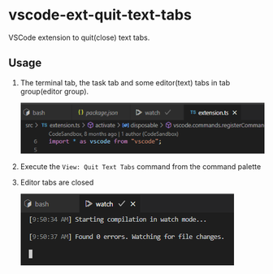 # vscode-ext-quit-text-tabs

VSCode extension to quit(close) text tabs.

## Usage

1. The terminal tab, the task tab and some editor(text) tabs in tab group(editor group).

   ![screenshot of "Bash" "package.json" "watch" and "extension.ts" tabs exists in the tag group](images/screenshot-tabs.png)

1. Execute the `View: Quit Text Tabs` command from the command palette

1. Editor tabs are closed

   ![screenshot of the "Bash" "watch" tabs exists in the tag group](images/screenshot-closed.png)
